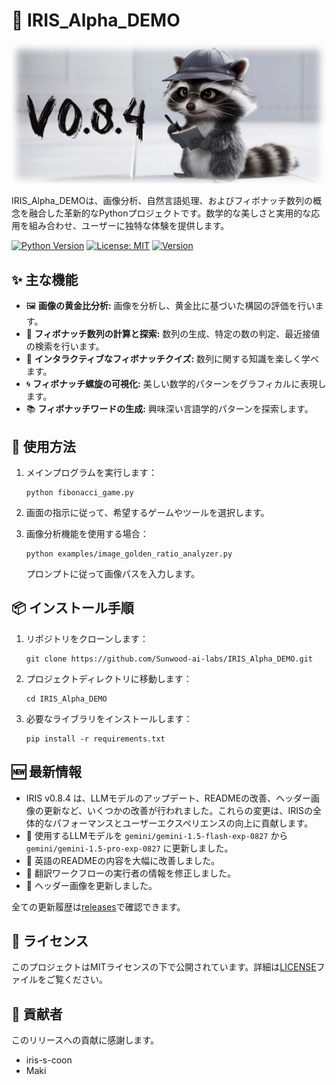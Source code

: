# 🚀 IRIS_Alpha_DEMO

![Project Logo](https://raw.githubusercontent.com/Sunwood-ai-labs/IRIS_Alpha_DEMO/main/docs/release_notes/header_image/release_header_latest.png)

IRIS_Alpha_DEMOは、画像分析、自然言語処理、およびフィボナッチ数列の概念を融合した革新的なPythonプロジェクトです。数学的な美しさと実用的な応用を組み合わせ、ユーザーに独特な体験を提供します。

[![Python Version](https://img.shields.io/badge/python-3.9-blue.svg)](https://www.python.org/downloads/release/python-390/)
[![License: MIT](https://img.shields.io/badge/License-MIT-yellow.svg)](https://opensource.org/licenses/MIT)
[![Version](https://img.shields.io/badge/version-0.8.4-green.svg)](https://github.com/Sunwood-ai-labs/IRIS_Alpha_DEMO/releases)


## ✨ 主な機能

- 🖼️ **画像の黄金比分析:** 画像を分析し、黄金比に基づいた構図の評価を行います。
- 🔢 **フィボナッチ数列の計算と探索:** 数列の生成、特定の数の判定、最近接値の検索を行います。
- 🧠 **インタラクティブなフィボナッチクイズ:** 数列に関する知識を楽しく学べます。
- 🌀 **フィボナッチ螺旋の可視化:** 美しい数学的パターンをグラフィカルに表現します。
- 📚 **フィボナッチワードの生成:** 興味深い言語学的パターンを探索します。


## 🔧 使用方法

1. メインプログラムを実行します：
   ```
   python fibonacci_game.py
   ```

2. 画面の指示に従って、希望するゲームやツールを選択します。

3. 画像分析機能を使用する場合：
   ```
   python examples/image_golden_ratio_analyzer.py
   ```
   プロンプトに従って画像パスを入力します。


## 📦 インストール手順

1. リポジトリをクローンします：
   ```
   git clone https://github.com/Sunwood-ai-labs/IRIS_Alpha_DEMO.git
   ```

2. プロジェクトディレクトリに移動します：
   ```
   cd IRIS_Alpha_DEMO
   ```

3. 必要なライブラリをインストールします：
   ```
   pip install -r requirements.txt 
   ```


## 🆕 最新情報

- IRIS v0.8.4 は、LLMモデルのアップデート、READMEの改善、ヘッダー画像の更新など、いくつかの改善が行われました。これらの変更は、IRISの全体的なパフォーマンスとユーザーエクスペリエンスの向上に貢献します。
- 🚀 使用するLLMモデルを `gemini/gemini-1.5-flash-exp-0827` から `gemini/gemini-1.5-pro-exp-0827` に更新しました。
- 🚀 英語のREADMEの内容を大幅に改善しました。
- 🚀 翻訳ワークフローの実行者の情報を修正しました。
- 🚀 ヘッダー画像を更新しました。


全ての更新履歴は[releases](https://github.com/Sunwood-ai-labs/IRIS_Alpha_DEMO/releases)で確認できます。


## 📄 ライセンス

このプロジェクトはMITライセンスの下で公開されています。詳細は[LICENSE](LICENSE)ファイルをご覧ください。


## 🤝 貢献者

このリリースへの貢献に感謝します。

- iris-s-coon 
- Maki